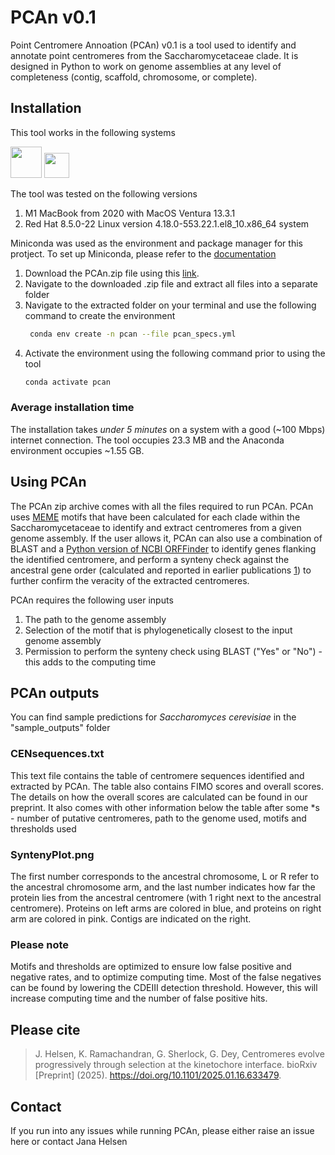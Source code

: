 # PCAn v0.1

Point Centromere Annoation (PCAn) v0.1 is a tool used to identify and annotate point centromeres from the Saccharomycetaceae clade. It is designed in Python to work on genome assemblies at any level of completeness (contig, scaffold, chromosome, or complete).

## Installation
This tool works in the following systems

<img src="https://github.com/primefaces/primeicons/blob/master/raw-svg/apple.svg" width="50" height="50"> <img src="https://upload.wikimedia.org/wikipedia/commons/thumb/3/35/Tux.svg/1280px-Tux.svg.png" width="40" height="40">

The tool was tested on the following versions
1. M1 MacBook from 2020 with MacOS Ventura 13.3.1
2. Red Hat 8.5.0-22 Linux version 4.18.0-553.22.1.el8_10.x86_64 system

Miniconda was used as the environment and package manager for this protject. To set up Miniconda, please refer to the [documentation](https://docs.anaconda.com/miniconda/index.html)
  
  1. Download the PCAn.zip file using this [link](https://github.com/JHelsen/point-centromere-detection/blob/main/PCAn/PCAn.zip).
  2. Navigate to the downloaded .zip file and extract all files into a separate folder
  3. Navigate to the extracted folder on your terminal and use the following command to create the environment
     ```bash
      conda env create -n pcan --file pcan_specs.yml
     ```
  4. Activate the environment using the following command prior to using the tool
     ```bash
     conda activate pcan
     ``` 
### Average installation time
The installation takes *under 5 minutes* on a system with a good (~100 Mbps) internet connection. The tool occupies 23.3 MB and the Anaconda environment occupies ~1.55 GB.

## Using PCAn
The PCAn zip archive comes with all the files required to run PCAn. PCAn uses [MEME](https://meme-suite.org/meme/) motifs that have been calculated for each clade within the Saccharomycetaceae to identify and extract centromeres from a given genome assembly. If the user allows it, PCAn can also use a combination of BLAST and a [Python version of NCBI ORFFinder](https://github.com/Chokyotager/ORFFinder) to identify genes flanking the identified centromere, and perform a synteny check against the ancestral gene order (calculated and reported in earlier publications [1](https://journals.plos.org/plosgenetics/article?id=10.1371/journal.pgen.1000485)) to further confirm the veracity of the extracted centromeres. 

PCAn requires the following user inputs 
  1. The path to the genome assembly
  2. Selection of the motif that is phylogenetically closest to the input genome assembly
  3. Permission to perform the synteny check using BLAST ("Yes" or "No") - this adds to the computing time

## PCAn outputs
You can find sample predictions for _Saccharomyces cerevisiae_ in the "sample_outputs" folder

### CENsequences.txt
This text file contains the table of centromere sequences identified and extracted by PCAn. The table also contains FIMO scores and overall scores. The details on how the overall scores are calculated can be found in our preprint.
It also comes with other information below the table after some *s - number of putative centromeres, path to the genome used, motifs and thresholds used  

### SyntenyPlot.png
The first number corresponds to the ancestral chromosome, L or R refer to the ancestral chromosome arm, and the last number indicates how far the protein lies from the ancestral centromere (with 1 right next to the ancestral centromere). Proteins on left arms are colored in blue, and proteins on right arm are colored in pink. Contigs are indicated on the right.

### Please note
Motifs and thresholds are optimized to ensure low false positive and negative rates, and to optimize computing time. Most of the false negatives can be found by lowering the CDEIII detection threshold. However, this will increase computing time and the number of false positive hits.



## Please cite

>J. Helsen, K. Ramachandran, G. Sherlock, G. Dey, Centromeres evolve progressively through selection at the kinetochore interface. bioRxiv [Preprint] (2025). https://doi.org/10.1101/2025.01.16.633479.



## Contact
If you run into any issues while running PCAn, please either raise an issue here or contact Jana Helsen
